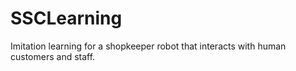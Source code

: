 # SSCLearning
Imitation learning for a shopkeeper robot that interacts with human customers and staff.
